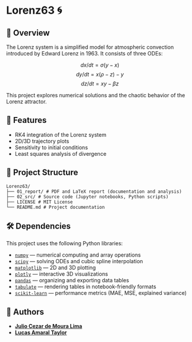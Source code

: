 # Lorenz63 🌀

## 📌 Overview

The Lorenz system is a simplified model for atmospheric convection introduced by Edward Lorenz in 1963. It consists of three ODEs:

$$dx/dt = \sigma(y − x)$$
$$dy/dt = x(\rho − z) − y$$
$$dz/dt = xy − \beta z$$


This project explores numerical solutions and the chaotic behavior of the Lorenz attractor.

## 🚀 Features

- RK4 integration of the Lorenz system
- 2D/3D trajectory plots
- Sensitivity to initial conditions
- Least squares analysis of divergence

## 📁 Project Structure

```
Lorenz63/
├── 01_report/ # PDF and LaTeX report (documentation and analysis)
├── 02_src/ # Source code (Jupyter notebooks, Python scripts)
├── LICENSE # MIT License
└── README.md # Project documentation
```

## 🛠 Dependencies

This project uses the following Python libraries:

- [`numpy`](https://numpy.org/) — numerical computing and array operations
- [`scipy`](https://scipy.org/) — solving ODEs and cubic spline interpolation
- [`matplotlib`](https://matplotlib.org/) — 2D and 3D plotting
- [`plotly`](https://plotly.com/python/) — interactive 3D visualizations
- [`pandas`](https://pandas.pydata.org/) — organizing and exporting data tables
- [`tabulate`](https://pypi.org/project/tabulate/) — rendering tables in notebook-friendly formats
- [`scikit-learn`](https://scikit-learn.org/) — performance metrics (MAE, MSE, explained variance)

## 👥 Authors

- **[Julio Cezar de Moura Lima](https://github.com/Juliocezar7253)**
- **[Lucas Amaral Taylor](https://github.com/lucasamtaylor01)**

